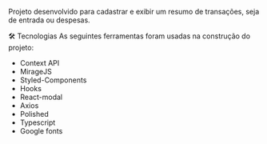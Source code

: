 Projeto desenvolvido para cadastrar e exibir um resumo de transações, seja de entrada ou despesas.

🛠 Tecnologias As seguintes ferramentas foram usadas na construção do projeto:

- Context API
- MirageJS 
- Styled-Components
- Hooks
- React-modal
- Axios
- Polished
- Typescript
- Google fonts




